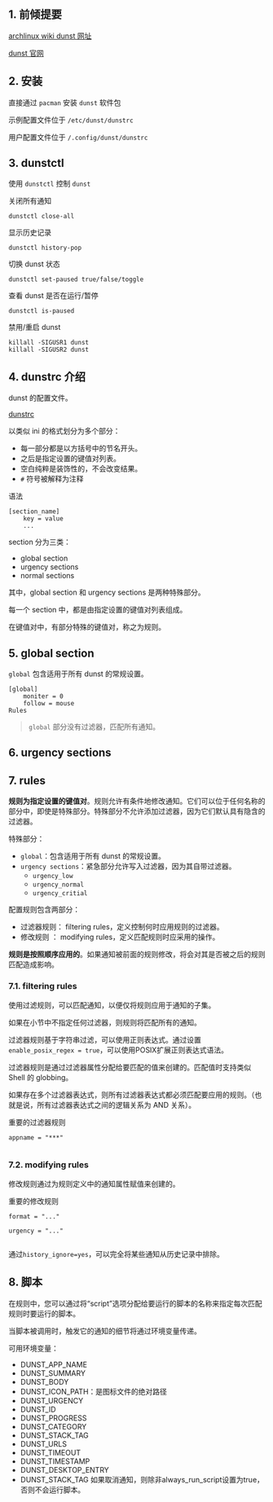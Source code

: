 ## 1. 前倾提要

[archlinux wiki dunst 网址](https://wiki.archlinuxcn.org/wiki/Dunst)

[dunst 官网](https://dunst-project.org/)

## 2. 安装

直接通过 `pacman` 安装 `dunst` 软件包

示例配置文件位于 `/etc/dunst/dunstrc`

用户配置文件位于 `/.config/dunst/dunstrc`

## 3. dunstctl

使用 `dunstctl` 控制 `dunst`

关闭所有通知

```shell
dunstctl close-all
```

显示历史记录

```shell
dunstctl history-pop
```

切换 dunst 状态

```shell
dunstctl set-paused true/false/toggle
```

查看 dunst 是否在运行/暂停

```shell
dunstctl is-paused
```

禁用/重启 dunst

```shell
killall -SIGUSR1 dunst
killall -SIGUSR2 dunst
```

## 4. dunstrc 介绍

dunst 的配置文件。

[dunstrc](https://dunst-project.org/documentation/)

以类似 ini 的格式划分为多个部分：

+ 每一部分都是以方括号中的节名开头。
+ 之后是指定设置的键值对列表。
+ 空白纯粹是装饰性的，不会改变结果。
+ `#` 符号被解释为注释

语法

```dunstrc
[section_name]
	key = value 
	...
```

section 分为三类：

+ global section
+ urgency sections
+ normal sections

其中，global section 和 urgency sections 是两种特殊部分。

每一个 section 中，都是由指定设置的键值对列表组成。

在键值对中，有部分特殊的键值对，称之为规则。

## 5. global section

 `global` 包含适用于所有 dunst 的常规设置。

```dunstrc
[global]
	moniter = 0
	follow = mouse
Rules

```

> `global` 部分没有过滤器，匹配所有通知。

## 6. urgency sections

## 7. rules

**规则为指定设置的键值对**。规则允许有条件地修改通知。它们可以位于任何名称的部分中，即使是特殊部分。特殊部分不允许添加过滤器，因为它们默认具有隐含的过滤器。

特殊部分：

+ `global`：包含适用于所有 dunst 的常规设置。
+ `urgency sections`：紧急部分允许写入过滤器，因为其自带过滤器。
	+ `urgency_low`
	+ `urgency_normal`
	+ `urgency_critial`

配置规则包含两部分：

+ 过滤器规则： filtering rules，定义控制何时应用规则的过滤器。
+ 修改规则 ： modifying rules，定义匹配规则时应采用的操作。

**规则是按照顺序应用的**。如果通知被前面的规则修改，将会对其是否被之后的规则匹配造成影响。

### 7.1. filtering rules

使用过滤规则，可以匹配通知，以便仅将规则应用于通知的子集。

如果在小节中不指定任何过滤器，则规则将匹配所有的通知。

过滤器规则基于字符串过滤，可以使用正则表达式。通过设置`enable_posix_regex = true`，可以使用POSIX扩展正则表达式语法。

过滤器规则是通过过滤器属性分配给要匹配的值来创建的。匹配值时支持类似 Shell 的 globbing。

如果存在多个过滤器表达式，则所有过滤器表达式都必须匹配要应用的规则。（也就是说，所有过滤器表达式之间的逻辑关系为 AND 关系）。

重要的过滤器规则

```dunstrc
appname = "***"


```

### 7.2. modifying rules

修改规则通过为规则定义中的通知属性赋值来创建的。

重要的修改规则

```dunstrc
format = "..."

urgency = "..."


```

通过`history_ignore=yes`，可以完全将某些通知从历史记录中排除。

## 8. 脚本

在规则中，您可以通过将“script”选项分配给要运行的脚本的名称来指定每次匹配规则时要运行的脚本。

当脚本被调用时，触发它的通知的细节将通过环境变量传递。

可用环境变量：

+ DUNST_APP_NAME
+ DUNST_SUMMARY
+ DUNST_BODY
+ DUNST_ICON_PATH：是图标文件的绝对路径
+ DUNST_URGENCY
+ DUNST_ID
+ DUNST_PROGRESS
+ DUNST_CATEGORY
+ DUNST_STACK_TAG
+ DUNST_URLS
+ DUNST_TIMEOUT
+ DUNST_TIMESTAMP
+ DUNST_DESKTOP_ENTRY
+ DUNST_STACK_TAG
如果取消通知，则除非always_run_script设置为true，否则不会运行脚本。
